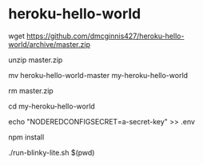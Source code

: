 # heroku-hello-world

wget https://github.com/dmcginnis427/heroku-hello-world/archive/master.zip

unzip master.zip

mv heroku-hello-world-master my-heroku-hello-world

rm master.zip

cd my-heroku-hello-world

echo "NODEREDCONFIGSECRET=a-secret-key" >> .env

npm install

./run-blinky-lite.sh $(pwd)

